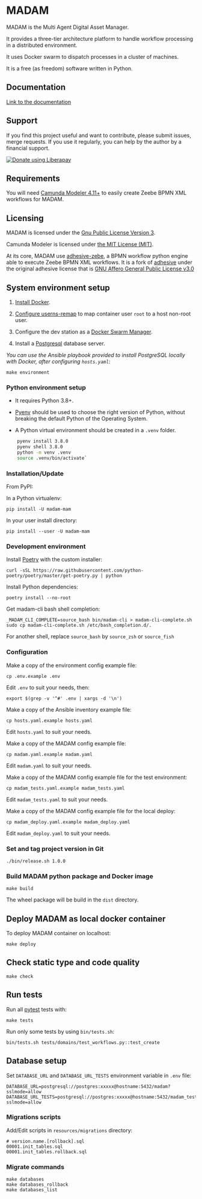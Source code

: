 # MADAM

MADAM is the Multi Agent Digital Asset Manager.

It provides a three-tier architecture platform to handle workflow processing in a distributed environment.

It uses Docker swarm to dispatch processes in a cluster of machines.

It is a free (as freedom) software written in Python.

## Documentation

[Link to the documentation](https://m5231.gitlab.io/documentation/)

## Support

If you find this project useful and want to contribute, please submit issues, merge requests. If you use it regularly,
you can help by the author by a financial support.

<script src="https://liberapay.com/vit/widgets/button.js"></script>
<noscript><a href="https://liberapay.com/vit/donate"><img alt="Donate using Liberapay" src="https://liberapay.com/assets/widgets/donate.svg"></a></noscript>

## Requirements

You will need [Camunda Modeler 4.11+](https://github.com/camunda/camunda-modeler/releases) to easily create
Zeebe BPMN XML workflows for MADAM.

## Licensing

MADAM is licensed under the [Gnu Public License Version 3](https://www.gnu.org/licenses/gpl-3.0.en.html).

Camunda Modeler is licensed under [the MIT License (MIT)](https://mit-license.org/).

At its core, MADAM use [adhesive-zebe](https://github.com/vtexier/adhesive), a BPMN workflow python engine able to
execute Zeebe BPMN XML workflows. It is a fork of [adhesive](https://github.com/germaniumhq/adhesive) under
the original adhesive license that is [GNU Affero General Public License v3.0](https://www.gnu.org/licenses/agpl-3.0.en.html)

## System environment setup

1. [Install Docker](https://docs.docker.com/engine/install/).

2. [Configure userns-remap](https://docs.docker.com/engine/security/userns-remap/) to map container user `root` to a
   host non-root user.

3. Configure the dev station as a [Docker Swarm Manager](https://docs.docker.com/engine/swarm/).

4. Install a [Postgresql](https://www.postgresql.org/download/) database server.
   
_You can use the Ansible playbook provided to install PostgreSQL locally with Docker,
after configuring `hosts.yaml`:_

    make environment

### Python environment setup

* It requires Python 3.8+.

* [Pyenv](https://github.com/pyenv/pyenv) should be used to choose the right version of Python, without breaking the
  default Python of the Operating System.

* A Python virtual environment should be created in a `.venv` folder.

```bash
    pyenv install 3.8.0
    pyenv shell 3.8.0
    python -m venv .venv 
    source .venv/bin/activate`
```

### Installation/Update

From PyPI:

In a Python virtualenv:

    pip install -U madam-mam

In your user install directory:

    pip install --user -U madam-mam

### Development environment

Install [Poetry](https://python-poetry.org/) with the custom installer:

    curl -sSL https://raw.githubusercontent.com/python-poetry/poetry/master/get-poetry.py | python

Install Python dependencies:

    poetry install --no-root

Get madam-cli bash shell completion:

    _MADAM_CLI_COMPLETE=source_bash bin/madam-cli > madam-cli-complete.sh
    sudo cp madam-cli-complete.sh /etc/bash_completion.d/.

For another shell, replace `source_bash` by `source_zsh` or `source_fish`

### Configuration

Make a copy of the environment config example file:

    cp .env.example .env

Edit `.env` to suit your needs, then:

    export $(grep -v '^#' .env | xargs -d '\n')

Make a copy of the Ansible inventory example file:

    cp hosts.yaml.example hosts.yaml

Edit `hosts.yaml` to suit your needs.

Make a copy of the MADAM config example file:

    cp madam.yaml.example madam.yaml

Edit `madam.yaml` to suit your needs.

Make a copy of the MADAM config example file for the test environment:

    cp madam_tests.yaml.example madam_tests.yaml

Edit `madam_tests.yaml` to suit your needs.

Make a copy of the MADAM config example file for the local deploy:

    cp madam_deploy.yaml.example madam_deploy.yaml

Edit `madam_deploy.yaml` to suit your needs.

### Set and tag project version in Git

    ./bin/release.sh 1.0.0

### Build MADAM python package and Docker image

    make build

The wheel package will be build in the `dist` directory.

## Deploy MADAM as local docker container

To deploy MADAM container on localhost:

    make deploy

## Check static type and code quality

    make check

## Run tests

Run all [pytest](https://docs.pytest.org) tests with:

    make tests

Run only some tests by using `bin/tests.sh`:

    bin/tests.sh tests/domains/test_workflows.py::test_create

## Database setup

Set `DATABASE_URL` and `DATABASE_URL_TESTS` environment variable in `.env` file:

    DATABASE_URL=postgresql://postgres:xxxxx@hostname:5432/madam?sslmode=allow
    DATABASE_URL_TESTS=postgresql://postgres:xxxxx@hostname:5432/madam_tests?sslmode=allow

### Migrations scripts

Add/Edit scripts in `resources/migrations` directory:

    # version.name.[rollback].sql
    00001.init_tables.sql
    00001.init_tables.rollback.sql

### Migrate commands

    make databases
    make databases_rollback
    make databases_list
